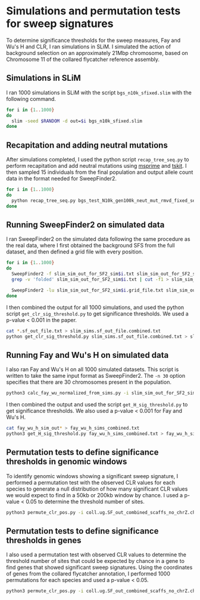 # Simulations and permutation tests for sweep signatures

To determine significance thresholds for the sweep measures, Fay and Wu's H and CLR, I ran simulations in SLiM. I simulated the action of background selection on an approximately 21Mbp chromosome, based on Chromosome 11 of the collared flycatcher reference assembly.

## Simulations in SLiM

I ran 1000 simulations in SLiM with the script `bgs_n10k_sfixed.slim` with the following command.

```Bash
for i in {1..1000}
do
  slim -seed $RANDOM -d out=$i bgs_n10k_sfixed.slim
done
```

## Recapitation and adding neutral mutations

After simulations completed, I used the python script `recap_tree_seq.py` to perform recapitation and add neutral mutations using [msprime](https://msprime.readthedocs.io/en/stable/index.html) and [tskit](https://tskit.readthedocs.io/en/latest/index.html). I then sampled 15 individuals from the final population and output allele count data in the format needed for SweepFinder2.

```Bash
for i in {1..1000}
do
  python recap_tree_seq.py bgs_test_N10k_gen100k_neut_mut_rmvd_fixed_sel_sim$i.trees sim$i
done
```



## Running SweepFinder2 on simulated data

I ran SweepFinder2 on the simulated data following the same procedure as the real data, where I first obtained the background SFS from the full dataset, and then defined a grid file with every position.

```Bash
for i in {1..1000}
do
  SweepFinder2 -f slim_sim_out_for_SF2_sim$i.txt slim_sim_out_for_SF2_sim$i.spec_file
  grep -v 'folded' slim_sim_out_for_SF2_sim$i.txt | cut -f1 > slim_sim_out_for_SF2_sim$i.grid_file.txt

  SweepFinder2 -lu slim_sim_out_for_SF2_sim$i.grid_file.txt slim_sim_out_for_SF2_sim$i.txt slim_sim_out_for_SF2_sim$i.spec_file slim_sim_out_for_SF2_sim$i.sf_out_file.txt
done
```

I then combined the output for all 1000 simulations, and used the python script `get_clr_sig_threshold.py` to get significance thresholds. We used a p-value < 0.001 in the paper.

```Bash
cat *.sf_out_file.txt > slim_sims.sf_out_file.combined.txt
python get_clr_sig_threshold.py slim_sims.sf_out_file.combined.txt > slim_sims.sf_out.clr_sig_thresholds.txt
```

## Running Fay and Wu's H on simulated data

I also ran Fay and Wu's H on all 1000 simulated datasets. This script is written to take the same input format as SweepFinder2. The `-n 30` option specifies that there are 30 chromosomes present in the population.

```Bash
python3 calc_fay_wu_normalized_from_sims.py -i slim_sim_out_for_SF2_sim$i.txt -n 30 > fay_wu_h_sim_out$i.txt
```

I then combined the output and used the script `get_H_sig_threshold.py` to get significance thresholds. We also used a p-value < 0.001 for Fay and Wu's H.

```Bash
cat fay_wu_h_sim_out* > fay_wu_h_sims_combined.txt
python3 get_H_sig_threshold.py fay_wu_h_sims_combined.txt > fay_wu_h_sig_thresholds.txt
```

## Permutation tests to define significance thresholds in genomic windows

To identify genomic windows showing a significant sweep signature, I performed a permutation test with the observed CLR values for each species to generate a null distribution of how many significant CLR values we would expect to find in a 50kb or 200kb window by chance. I used a p-value < 0.05 to determine the threshold number of sites.

```Bash
python3 permute_clr_pos.py -i coll.ug.SF_out_combined_scaffs_no_chrZ.chrompos_sorted.bed -b pop_gen_stats_peak_class_only.bed -o coll_fst_w200k
```

## Permutation tests to define significance thresholds in genes

I also used a permutation test with observed CLR values to determine the threshold number of sites that could be expected by chance in a gene to find genes that showed significant sweep signatures. Using the coordinates of genes from the collared flycatcher annotation, I performed 1000 permutations for each species and used a p-value < 0.05.

```Bash
python3 permute_clr_pos.py -i coll.ug.SF_out_combined_scaffs_no_chrZ.chrompos_sorted.bed -b full.genes.on.fAlb15.chromPos_strict_sorted.from_gtf.bed -o coll_genes
```

